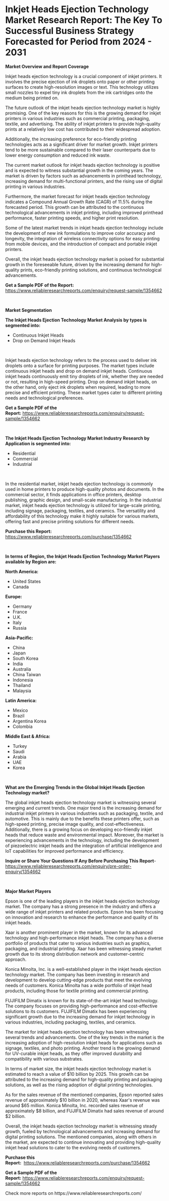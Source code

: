 <p><h1>Inkjet Heads Ejection Technology Market Research Report: The Key To Successful Business Strategy Forecasted for Period from 2024 - 2031</h1></p><p><strong>Market Overview and Report Coverage</strong></p>
<p><p>Inkjet heads ejection technology is a crucial component of inkjet printers. It involves the precise ejection of ink droplets onto paper or other printing surfaces to create high-resolution images or text. This technology utilizes small nozzles to expel tiny ink droplets from the ink cartridges onto the medium being printed on.</p><p>The future outlook of the inkjet heads ejection technology market is highly promising. One of the key reasons for this is the growing demand for inkjet printers in various industries such as commercial printing, packaging, textile, and advertising. The ability of inkjet printers to provide high-quality prints at a relatively low cost has contributed to their widespread adoption.</p><p>Additionally, the increasing preference for eco-friendly printing technologies acts as a significant driver for market growth. Inkjet printers tend to be more sustainable compared to their laser counterparts due to lower energy consumption and reduced ink waste.</p><p>The current market outlook for inkjet heads ejection technology is positive and is expected to witness substantial growth in the coming years. The market is driven by factors such as advancements in printhead technology, increasing demand for multi-functional printers, and the rising use of digital printing in various industries.</p><p>Furthermore, the market forecast for inkjet heads ejection technology indicates a Compound Annual Growth Rate (CAGR) of 11.5% during the forecasted period. This growth can be attributed to the continuous technological advancements in inkjet printing, including improved printhead performance, faster printing speeds, and higher print resolution.</p><p>Some of the latest market trends in inkjet heads ejection technology include the development of new ink formulations to improve color accuracy and longevity, the integration of wireless connectivity options for easy printing from mobile devices, and the introduction of compact and portable inkjet printers.</p><p>Overall, the inkjet heads ejection technology market is poised for substantial growth in the foreseeable future, driven by the increasing demand for high-quality prints, eco-friendly printing solutions, and continuous technological advancements.</p></p>
<p><strong>Get a Sample PDF of the Report:</strong> <a href="https://www.reliableresearchreports.com/enquiry/request-sample/1354662">https://www.reliableresearchreports.com/enquiry/request-sample/1354662</a></p>
<p>&nbsp;</p>
<p><strong>Market Segmentation</strong></p>
<p><strong>The Inkjet Heads Ejection Technology Market Analysis by types is segmented into:</strong></p>
<p><ul><li>Continuous Inkjet Heads</li><li>Drop on Demand Inkjet Heads</li></ul></p>
<p>&nbsp;</p>
<p><p>Inkjet heads ejection technology refers to the process used to deliver ink droplets onto a surface for printing purposes. The market types include continuous inkjet heads and drop on demand inkjet heads. Continuous inkjet heads continuously emit tiny droplets of ink, whether they are needed or not, resulting in high-speed printing. Drop on demand inkjet heads, on the other hand, only eject ink droplets when required, leading to more precise and efficient printing. These market types cater to different printing needs and technological preferences.</p></p>
<p><strong>Get a Sample PDF of the Report:</strong>&nbsp;<a href="https://www.reliableresearchreports.com/enquiry/request-sample/1354662">https://www.reliableresearchreports.com/enquiry/request-sample/1354662</a></p>
<p>&nbsp;</p>
<p><strong>The Inkjet Heads Ejection Technology Market Industry Research by Application is segmented into:</strong></p>
<p><ul><li>Residential</li><li>Commercial</li><li>Industrial</li></ul></p>
<p>&nbsp;</p>
<p><p>In the residential market, inkjet heads ejection technology is commonly used in home printers to produce high-quality photos and documents. In the commercial sector, it finds applications in office printers, desktop publishing, graphic design, and small-scale manufacturing. In the industrial market, inkjet heads ejection technology is utilized for large-scale printing, including signage, packaging, textiles, and ceramics. The versatility and affordability of this technology make it highly suitable for various markets, offering fast and precise printing solutions for different needs.</p></p>
<p><strong>Purchase this Report:</strong>&nbsp; <a href="https://www.reliableresearchreports.com/purchase/1354662">https://www.reliableresearchreports.com/purchase/1354662</a></p>
<p>&nbsp;</p>
<p><strong>In terms of Region, the Inkjet Heads Ejection Technology Market Players available by Region are:</strong></p>
<p>
    <p> <strong> North America: </strong>
        <ul>
            <li>United States</li>
            <li>Canada</li>
        </ul>
        </p> 
    <p> <strong> Europe: </strong>
        <ul>
            <li>Germany</li>
            <li>France</li>
            <li>U.K.</li>
            <li>Italy</li>
            <li>Russia</li>
        </ul>
        </p> 
    <p> <strong> Asia-Pacific: </strong>
        <ul>
            <li>China</li>
            <li>Japan</li>
            <li>South Korea</li>
            <li>India</li>
            <li>Australia</li>
            <li>China Taiwan</li>
            <li>Indonesia</li>
            <li>Thailand</li>
            <li>Malaysia</li>
        </ul>
        </p> 
    <p> <strong> Latin America: </strong>
        <ul>
            <li>Mexico</li>
            <li>Brazil</li>
            <li>Argentina Korea</li>
            <li>Colombia</li>
        </ul>
        </p> 
    <p> <strong> Middle East & Africa: </strong>
        <ul>
            <li>Turkey</li>
            <li>Saudi</li>
            <li>Arabia</li>
            <li>UAE</li>
            <li>Korea</li>
        </ul>
    </p>
    </p>
<p>&nbsp;</p>
<p><strong>What are the Emerging Trends in the Global Inkjet Heads Ejection Technology market?</strong></p>
<p><p>The global inkjet heads ejection technology market is witnessing several emerging and current trends. One major trend is the increasing demand for industrial inkjet printers in various industries such as packaging, textile, and automotive. This is mainly due to the benefits these printers offer, such as high-speed printing, precise image quality, and cost-effectiveness. Additionally, there is a growing focus on developing eco-friendly inkjet heads that reduce waste and environmental impact. Moreover, the market is experiencing advancements in the technology, including the development of piezoelectric inkjet heads and the integration of artificial intelligence and IoT capabilities for improved performance and efficiency.</p></p>
<p><strong>Inquire or Share Your Questions If Any Before Purchasing This Report</strong>- <a href="https://www.reliableresearchreports.com/enquiry/pre-order-enquiry/1354662">https://www.reliableresearchreports.com/enquiry/pre-order-enquiry/1354662</a></p>
<p>&nbsp;</p>
<p><strong>Major Market Players</strong></p>
<p><p>Epson is one of the leading players in the inkjet heads ejection technology market. The company has a strong presence in the industry and offers a wide range of inkjet printers and related products. Epson has been focusing on innovation and research to enhance the performance and quality of its inkjet heads.</p><p>Xaar is another prominent player in the market, known for its advanced technology and high-performance inkjet heads. The company has a diverse portfolio of products that cater to various industries such as graphics, packaging, and industrial printing. Xaar has been witnessing steady market growth due to its strong distribution network and customer-centric approach.</p><p>Konica Minolta, Inc. is a well-established player in the inkjet heads ejection technology market. The company has been investing in research and development to develop cutting-edge products that meet the evolving needs of customers. Konica Minolta has a wide portfolio of inkjet head products, including those for textile printing and commercial printing.</p><p>FUJIFILM Dimatix is known for its state-of-the-art inkjet head technology. The company focuses on providing high-performance and cost-effective solutions to its customers. FUJIFILM Dimatix has been experiencing significant growth due to the increasing demand for inkjet technology in various industries, including packaging, textiles, and ceramics.</p><p>The market for inkjet heads ejection technology has been witnessing several trends and advancements. One of the key trends in the market is the increasing adoption of high-resolution inkjet heads for applications such as signage, textiles, and photo printing. Another trend is the growing demand for UV-curable inkjet heads, as they offer improved durability and compatibility with various substrates.</p><p>In terms of market size, the inkjet heads ejection technology market is estimated to reach a value of $10 billion by 2025. This growth can be attributed to the increasing demand for high-quality printing and packaging solutions, as well as the rising adoption of digital printing technologies.</p><p>As for the sales revenue of the mentioned companies, Epson reported sales revenue of approximately $10 billion in 2020, whereas Xaar's revenue was around $65 million. Konica Minolta, Inc. recorded sales revenue of approximately $8 billion, and FUJIFILM Dimatix had sales revenue of around $2 billion.</p><p>Overall, the inkjet heads ejection technology market is witnessing steady growth, fueled by technological advancements and increasing demand for digital printing solutions. The mentioned companies, along with others in the market, are expected to continue innovating and providing high-quality inkjet head solutions to cater to the evolving needs of customers.</p></p>
<p><strong>Purchase this Report:</strong>&nbsp;&nbsp;<a href="https://www.reliableresearchreports.com/purchase/1354662">https://www.reliableresearchreports.com/purchase/1354662</a></p>
<p></p>
<p><strong>Get a Sample PDF of the Report:</strong>&nbsp;<a href="https://www.reliableresearchreports.com/enquiry/request-sample/1354662">https://www.reliableresearchreports.com/enquiry/request-sample/1354662</a></p>
<p>Check more reports on https://www.reliableresearchreports.com/</p>